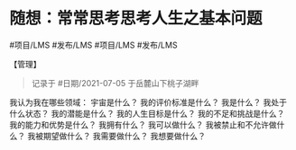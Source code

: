 # 随想：常常思考思考人生之基本问题

 #项目/LMS #发布/LMS #项目/LMS #发布/LMS 

<category>【管理】</category>

> 记录于 #日期/2021-07-05 于岳麓山下桃子湖畔

我认为我在哪些领域：
宇宙是什么？
我的评价标准是什么？
我是什么？
我处于什么状态？
我的潜能是什么？
我的人生目标是什么？
我的不足和挑战是什么？
我的能力和优势是什么？
我拥有什么？
我可以做什么？
我被禁止和不允许做什么？
我被期望做什么？
我需要做什么？
我想要做什么？